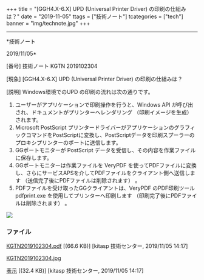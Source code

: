 ﻿+++
title = "[GGH4.X-6.X] UPD (Universal Printer Driver) の印刷の仕組みは？"
date = "2019-11-05"
ttags = ["技術ノート"]
tcategories = ["tech"]
banner = "img/technote.jpg"
+++

-----------------------------------------------------------------------------------------------------------------------------

*技術ノート

2019/11/05*


[番号]
技術ノート KGTN 2019102304

[現象]
[GGH4.X-6.X] UPD (Universal Printer Driver) の印刷の仕組みは？

[説明]
Windows環境でのUPD の印刷の流れは次の通りです。

1. ユーザーがアプリケーションで印刷操作を行うと、Windows API
が呼び出され、ドキュメントがプリンターへレンダリング
（印刷イメージを生成） されます。
2. Microsoft PostScript
プリンタードライバーがアプリケーションのグラフィックコマンドをPostScriptに変換し、PostScriptデータを印刷スプーラーのプロキシプリンターのポートに送信します。
3. GGポートモニターが PostScript
データを受信し、その内容を作業ファイルに保存します。
4. GGポートモニターは作業ファイルを VeryPDF
を使ってPDFファイルに変換し、さらにサービスAPSを介してPDFファイルをクライアント側へ送信します
（送信完了後にPDFファイルは削除されます） 。
5. PDFファイルを受け取ったGGクライアントは、VeryPDF のPDF印刷ツール
pdfprint.exe を使用してプリンターへ印刷します
（印刷完了後にPDFファイルは削除されます） 。

![](http://techreport.kitasp.net/attachments/download/4412/KGTN2019102304.jpg)


### ファイル

 
 


[KGTN2019102304.pdf](http://techreport.kitasp.net/attachments/download/4411/KGTN2019102304.pdf)
 [(66.6 KB)] [kitasp 技術センター, 2019/11/05
14:17]

[KGTN2019102304.jpg](http://techreport.kitasp.net/attachments/download/4412/KGTN2019102304.jpg)

[表示](http://techreport.kitasp.net/attachments/4412/KGTN2019102304.jpg "表示")
 [(32.4 KB)] [kitasp 技術センター, 2019/11/05
14:17]


 


 

